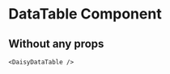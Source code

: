 <script setup lang="ts">
import {DaisyDataTable} from 'daisy-vue'
</script>

# DataTable Component

## Without any props

<DaisyDataTable/>

```vue
<DaisyDataTable />
```